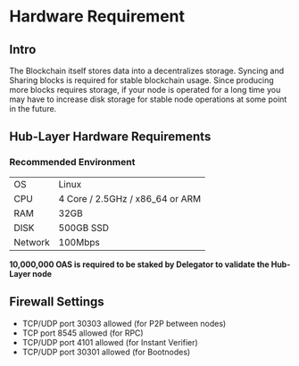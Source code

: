 # Hardware Requirement


## Intro
The Blockchain itself stores data into a decentralizes storage.
Syncing and Sharing blocks is required for stable blockchain usage.
Since producing more blocks requires storage, if your node is operated for a long time you may have to increase disk storage for stable node operations at some point in the future.

## Hub-Layer Hardware Requirements

### Recommended Environment
|||
|--|---------|
|OS|Linux|
|CPU|4 Core / 2.5GHz / x86_64 or ARM|
|RAM|32GB|
|DISK|500GB SSD|
|Network|100Mbps|

**10,000,000 OAS is required to be staked by Delegator to validate the Hub-Layer node**

## Firewall Settings
- TCP/UDP port 30303 allowed (for P2P between nodes)
- TCP port 8545 allowed (for RPC)
- TCP/UDP port 4101 allowed (for Instant Verifier)
- TCP/UDP port 30301 allowed (for Bootnodes)
